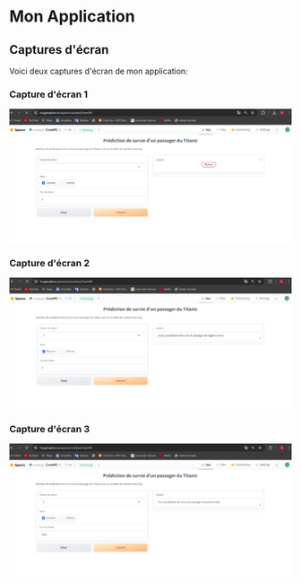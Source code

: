 # Mon Application

## Captures d'écran

Voici deux captures d'écran de mon application:

### Capture d'écran 1
![Capture d'écran 1](assets/images/Cap1.png)

### Capture d'écran 2
![Capture d'écran 2](assets/images/Cap2.png)

### Capture d'écran 3
![Capture d'écran 3](assets/images/Cap3.png)
